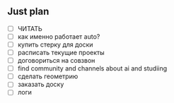 ## Just plan
- [ ] ЧИТАТЬ
- [ ] как именно работает auto?
- [ ] купить стерку для доски
- [ ] расписать текущие проекты 
- [ ] договориться на совзвон
- [ ] find community and channels about ai and studiing
- [ ] сделать геометрию
- [ ] заказать доску
- [ ] логи
